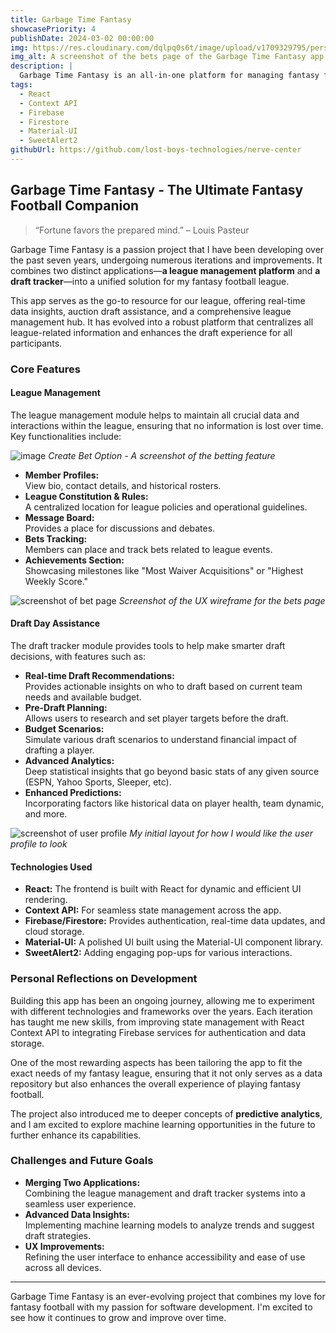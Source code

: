 ```yaml
---
title: Garbage Time Fantasy
showcasePriority: 4
publishDate: 2024-03-02 00:00:00
img: https://res.cloudinary.com/dqlpq0s6t/image/upload/v1709329795/personal_website_v1/portfolio/all_bets_gfsdzt.jpg
img_alt: A screenshot of the bets page of the Garbage Time Fantasy app
description: |
  Garbage Time Fantasy is an all-in-one platform for managing fantasy football leagues, draft day assistance, and league member engagement.
tags:
  - React
  - Context API
  - Firebase
  - Firestore
  - Material-UI
  - SweetAlert2
githubUrl: https://github.com/lost-boys-technologies/nerve-center
---
```


## Garbage Time Fantasy - The Ultimate Fantasy Football Companion

> “Fortune favors the prepared mind.” – Louis Pasteur

Garbage Time Fantasy is a passion project that I have been developing over the past seven years, undergoing numerous iterations and improvements. It combines two distinct applications—**a league management platform** and **a draft tracker**—into a unified solution for my fantasy football league.

This app serves as the go-to resource for our league, offering real-time data insights, auction draft assistance, and a comprehensive league management hub. It has evolved into a robust platform that centralizes all league-related information and enhances the draft experience for all participants.

### Core Features

#### **League Management**
The league management module helps to maintain all crucial data and interactions within the league, ensuring that no information is lost over time. Key functionalities include:

![image](https://res.cloudinary.com/dqlpq0s6t/image/upload/v1709329795/personal_website_v1/portfolio/create_bet_option_heoveu.jpg)
*Create Bet Option - A screenshot of the betting feature*

- **Member Profiles:**  
  View bio, contact details, and historical rosters.
- **League Constitution & Rules:**  
  A centralized location for league policies and operational guidelines.
- **Message Board:**  
  Provides a place for discussions and debates.
- **Bets Tracking:**  
  Members can place and track bets related to league events.
- **Achievements Section:**  
  Showcasing milestones like "Most Waiver Acquisitions" or "Highest Weekly Score."

![screenshot of bet page](https://res.cloudinary.com/dqlpq0s6t/image/upload/v1738268089/personal_website_MK2/garbage_time_fantasy_bet_wireframe_dqwon8.jpg)
*Screenshot of the UX wireframe for the bets page*

#### **Draft Day Assistance**
The draft tracker module provides tools to help make smarter draft decisions, with features such as:

- **Real-time Draft Recommendations:**  
  Provides actionable insights on who to draft based on current team needs and available budget.
- **Pre-Draft Planning:**  
  Allows users to research and set player targets before the draft.
- **Budget Scenarios:**  
  Simulate various draft scenarios to understand financial impact of drafting a player.
- **Advanced Analytics:**  
  Deep statistical insights that go beyond basic stats of any given source (ESPN, Yahoo Sports, Sleeper, etc).
- **Enhanced Predictions:**  
  Incorporating factors like historical data on player health, team dynamic, and more.

![screenshot of user profile](https://res.cloudinary.com/dqlpq0s6t/image/upload/v1738268087/personal_website_MK2/garbage_time_fantasy_user_profile_wireframe_fwzq6w.jpg)
*My initial layout for how I would like the user profile to look*

#### **Technologies Used**

- **React:** The frontend is built with React for dynamic and efficient UI rendering.
- **Context API:** For seamless state management across the app.
- **Firebase/Firestore:** Provides authentication, real-time data updates, and cloud storage.
- **Material-UI:** A polished UI built using the Material-UI component library.
- **SweetAlert2:** Adding engaging pop-ups for various interactions.

### Personal Reflections on Development

Building this app has been an ongoing journey, allowing me to experiment with different technologies and frameworks over the years. Each iteration has taught me new skills, from improving state management with React Context API to integrating Firebase services for authentication and data storage.

One of the most rewarding aspects has been tailoring the app to fit the exact needs of my fantasy league, ensuring that it not only serves as a data repository but also enhances the overall experience of playing fantasy football.

The project also introduced me to deeper concepts of **predictive analytics**, and I am excited to explore machine learning opportunities in the future to further enhance its capabilities.

### Challenges and Future Goals

- **Merging Two Applications:**  
  Combining the league management and draft tracker systems into a seamless user experience.
- **Advanced Data Insights:**  
  Implementing machine learning models to analyze trends and suggest draft strategies.
- **UX Improvements:**  
  Refining the user interface to enhance accessibility and ease of use across all devices.

---

Garbage Time Fantasy is an ever-evolving project that combines my love for fantasy football with my passion for software development. I'm excited to see how it continues to grow and improve over time.
